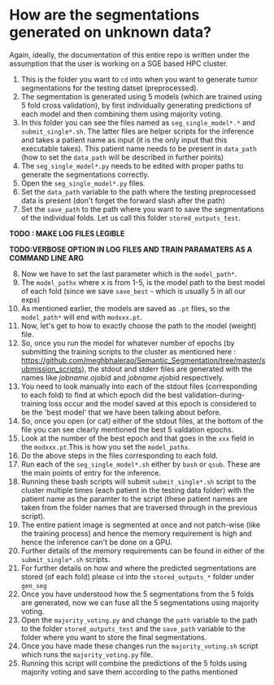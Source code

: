 # How are the segmentations generated on unknown data?
Again, ideally, the documentation of this entire repo is written under the assumption that the user is working on a SGE based HPC cluster.

1. This is the folder you want to `cd` into when you want to generate tumor segmentations for the testing datset (preprocessed).
2. The segmentation is generated using 5 models (which are trained using 5 fold cross validation), by first individually generating predictions of each model and then combining them using majority voting.
3. In this folder you can see the files named as `seg_single_model*.*` and `submit_single*.sh`. The latter files are helper scripts for the inference and takes a patient name as input (it is the only input that this executable takes). This patient name needs to be present in `data_path` (how to set the `data_path` will be described in further points)
4. The `seg_single_model*.py` needs to be edited with proper paths to generate the segmentations correctly.
5. Open the `seg_single_model*.py` files.
6. Set the `data_path` variable to the path where the testing preprocessed data is present (don't forget the forward slash after the path)
7. Set the `save_path` to the path where you want to save the segmentations of the individual folds. Let us call this folder `stored_outputs_test`.

**TODO : MAKE LOG FILES LEGIBLE**

**TODO:VERBOSE OPTION IN LOG FILES AND TRAIN PARAMATERS AS A COMMAND LINE ARG**

8. Now we have to set the last parameter which is the `model_path*`.
9. The `model_pathx` where x is from 1-5, is the model path to the best model of each fold (since we save `save_best` - which is usually 5 in all our exps)
10. As mentioned earlier, the models are saved as `.pt` files, so the `model_path*` will end with `modxxx.pt`.
11. Now, let's get to how to exactly choose the path to the model (weight) file. 
12. So, once you run the model for whatever number of epochs (by submitting the training scripts to the cluster as mentioned here : https://github.com/meghbhalerao/Semantic_Segmentation/tree/master/submission_scripts), the stdout and stderr files are generated with the names like $jobname.o$jobid and $jobname.e$jobid respectively.
13. You need to look manually into each of the stdout files (corresponding to each fold) to find at which epoch did the best validation-during-training loss occur and the model saved at this epoch is considered to be the 'best model' that we have been talking about before.
14. So, once you open (or cat) either of the stdout files, at the bottom of the file you can see clearly mentioned the best 5 valdation epochs.
15. Look at the number of the best epoch and that goes in the `xxx` field in the `modxxx.pt`.This is how you set the `model_pathx`. 
16. Do the above steps in the files corresponding to each fold.
17. Run each of the `seg_single_model*.sh` either by `bash` or `qsub`. These are the main points of entry for the inference. 
18. Running these bash scripts will submit `submit_single*.sh` script to the cluster multiple times (each patient in the testing data folder) with the patient name as the paramter to the script (these patient names are taken from the folder names that are traversed through in the previous script).
19. The entire patient image is segmented at once and not patch-wise (like the training process) and hence the memory requirement is high and hence the inference can't be done on a GPU.
20. Further details of the memory requirements can be found in either of the `submit_single*.sh` scripts.
21. For further details on how and where the predicted segmentations are stored (of each fold) please `cd` into the `stored_outputs_*` folder under `gen_seg`
22. Once you have understood how the 5 segmentations from the 5 folds are generated, now we can fuse all the 5 segmentations using majority voting. 
23. Open the `majority_voting.py` and change the `path` variable to the path to the folder `stored_outputs_test` and the `save_path` variable to the folder where you want to store the final segmentations.
24. Once you have made these changes run the `majority_voting.sh` script which runs the `majority_voting.py` file. 
25. Running this script will combine the predictions of the 5 folds using majority voting and save them according to the paths mentioned 
